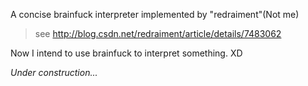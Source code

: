 A concise brainfuck interpreter implemented by "redraiment"(Not me) 

> see http://blog.csdn.net/redraiment/article/details/7483062



Now I intend to use brainfuck to interpret something. XD

*Under construction...*
